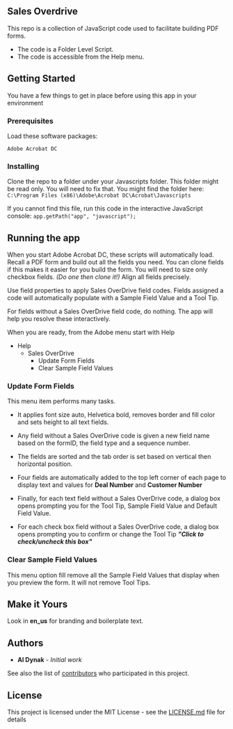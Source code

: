 
## Sales Overdrive

This repo is a collection of JavaScript code used to facilitate building PDF forms.

* The code is a Folder Level Script.
* The code is accessible from the Help menu.

## Getting Started

You have a few things to get in place before using this app in your environment

### Prerequisites

Load these software packages:

```
Adobe Acrobat DC
```
### Installing
Clone the repo to a folder under your Javascripts folder.  This folder might be read only.  You will need to fix that.  You might find the folder here:
```C:\Program Files (x86)\Adobe\Acrobat DC\Acrobat\Javascripts```

If you cannot find this file, run this code in the interactive JavaScript console:
```app.getPath("app", "javascript");```

## Running the app
When you start Adobe Acrobat DC, these scripts will automatically load.  Recall a PDF form and build out all the fields you need. You can clone fields if this makes it easier for you build the form.  You will need to size only checkbox fields.  *(Do one then clone it!)*  Align all fields precisely. 

Use field properties to apply Sales OverDrive field codes.  Fields assigned a code will automatically populate with a Sample Field Value and a Tool Tip.

For fields without a Sales OverDrive field code, do nothing.  The app will help you resolve these interactively.

When you are ready, from the Adobe menu start with Help

+ Help
  - Sales OverDrive
     - Update Form Fields
     - Clear Sample Field Values

### Update Form Fields
This menu item performs many tasks.

 - It applies font size auto, Helvetica bold, removes border and fill color and sets height to all text fields.

 - Any field without a Sales OverDrive code is given a new field name based on the formID, the field type and a sequence number.

 - The fields are sorted and the tab order is set based on vertical then
   horizontal position.

 - Four fields are automatically added to the top left corner of each
   page to display text and values for **Deal Number** and **Customer
   Number**

 - Finally, for each text field without a Sales OverDrive code, a dialog
   box opens prompting you for the Tool Tip, Sample Field Value and
   Default Field Value.

 - For each check box field without a Sales OverDrive code, a dialog box
   opens prompting you to confirm or change the Tool Tip ***"Click to
   check/uncheck this box"***
   
### Clear Sample Field Values
This menu option fill remove all the Sample Field Values that display when you preview the form.  It will not remove Tool Tips.

## Make it Yours

Look in **en_us** for branding and boilerplate text.


## Authors

* **Al Dynak** - *Initial work* 

See also the list of [contributors](https://github.com/adynak/Sales-Overdrive/contributors) who participated in this project.

## License

This project is licensed under the MIT License - see the [LICENSE.md](https://github.com/adynak/Sales-Overdrive/LICENSE) file for details
